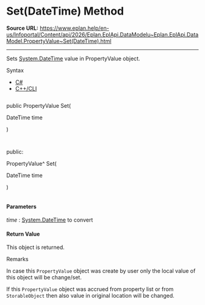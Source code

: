 # Set(DateTime) Method

**Source URL:** https://www.eplan.help/en-us/Infoportal/Content/api/2026/Eplan.EplApi.DataModelu~Eplan.EplApi.DataModel.PropertyValue~Set(DateTime).html

---

Sets [System.DateTime](#) value in PropertyValue object.

Syntax

- [C#](#i-syntax-CS)
- [C++/CLI](#i-syntax-CPP2005)

```
```
public PropertyValue Set( 

   DateTime time

)
```
```

```
```
public:

PropertyValue^ Set( 

   DateTime time

)
```
```

#### Parameters

*time*
:   [System.DateTime](#) to convert

#### Return Value

This object is returned.

Remarks

In case this `PropertyValue` object was create by user only the local value of this object will be change/set.

If this `PropertyValue` object was accrued from property list or from `StorableObject` then also value in original location will be changed.
